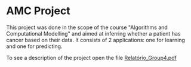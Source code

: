 # AMC Project
This project was done in the scope of the course "Algorithms and Computational Modelling" and aimed at inferring whether a patient has cancer based on their data. It consists of 2 applications: one for learning and one for predicting.

To see a description of the project open the file <a href="https://github.com/anamatoso/AMC_project/blob/main/Relat%E0%B8%82rio_Grupo4.pdf">Relatório_Group4.pdf</a>
